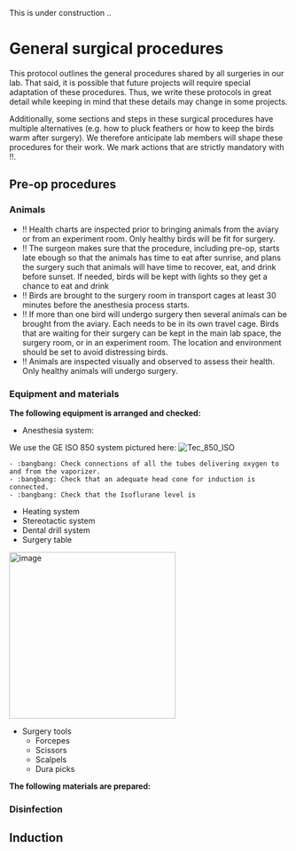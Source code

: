 This is under construction ..
# General surgical procedures

This protocol outlines the general procedures shared by all surgeries in our lab. That said, it is possible that future projects will require special adaptation of these procedures. Thus, we write these protocols in great detail while keeping in mind that these details may change in some projects. 

Additionally, some sections and steps in these surgical procedures have multiple alternatives (e.g. how to pluck feathers or how to keep the birds warm after surgery). We therefore anticipate lab members will shape these procedures for their work. We mark actions that are strictly mandatory with :bangbang:. 

## Pre-op procedures
### Animals
* :bangbang: Health charts are inspected prior to bringing animals from the aviary or from an experiment room. Only healthy birds will be fit for surgery.
* :bangbang: The surgeon makes sure that the procedure, including pre-op, starts late ebough so that the animals has time to eat after sunrise, and plans the surgery such that animals will have time to recover, eat, and drink before sunset. If needed, birds will be kept with lights so they get a chance to eat and drink
* :bangbang: Birds are brought to the surgery room in transport cages at least 30 minutes before the anesthesia process starts.
* :bangbang: If more than one bird will undergo surgery then several animals can be brought from the aviary. Each needs to be in its own travel cage. Birds that are waiting for their surgery can be kept in the main lab space, the surgery room, or in an experiment room. The location and environment should be set to avoid distressing birds.
* :bangbang: Animals are inspected visually and observed to assess their health. Only healthy animals will undergo surgery. 
### Equipment and materials
**The following equipment is arranged and checked:**
* Anesthesia system:

We use the GE ISO 850 system pictured here:
![Tec_850_ISO](https://user-images.githubusercontent.com/17324841/216810184-30fe211f-7ad6-4b52-9701-81128acc3fad.jpeg)

	- :bangbang: Check connections of all the tubes delivering oxygen to and from the vaporizer. 
	- :bangbang: Check that an adequate head cone for induction is connected.
	- :bangbang: Check that the Isoflurane level is 
* Heating system
* Stereotactic system
* Dental drill system
* Surgery table
<img width="300" alt="image" src="https://user-images.githubusercontent.com/17324841/216755685-47d907d8-4411-43b2-b863-e6a2053a407b.png">

* Surgery tools
	- Forcepes
	- Scissors
	- Scalpels
	- Dura picks

**The following materials are prepared:**

### Disinfection

## Induction
